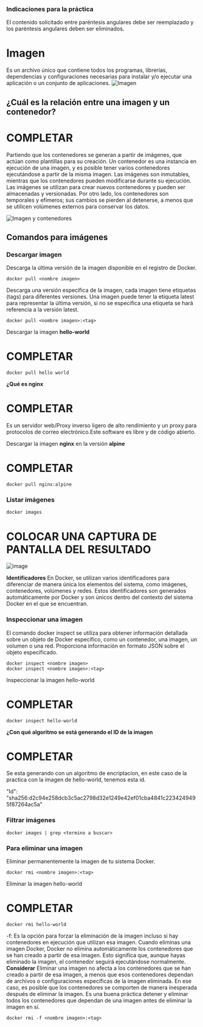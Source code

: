 ### Indicaciones para la práctica
El contenido solicitado entre paréntesis angulares debe ser reemplazado y los paréntesis angulares deben ser eliminados.

# Imagen
Es un archivo único que contiene todos los programas, librerías, dependencias y configuraciones necesarias para instalar y/o ejecutar una aplicación o un conjunto de aplicaciones.
![Imagen](imagenes/imagen.PNG)


## ¿Cuál es la relación entre una imagen y un contenedor? 
# COMPLETAR
Partiendo que los contenedores se generan a partir de imágenes, que actúan como plantillas para su creación. Un contenedor es una instancia en ejecución de una imagen, y es posible tener varios contenedores ejecutándose a partir de la misma imagen. Las imágenes son inmutables, mientras que los contenedores pueden modificarse durante su ejecución. Las imágenes se utilizan para crear nuevos contenedores y pueden ser almacenadas y versionadas. Por otro lado, los contenedores son temporales y efímeros; sus cambios se pierden al detenerse, a menos que se utilicen volúmenes externos para conservar los datos.

![Imagen y contenedores](imagenes/imagenYcontenedores.JPG)
## Comandos para imágenes

### Descargar imagen
Descarga la última versión de la imagen disponible en el registro de Docker.

```
docker pull <nombre imagen> 
```

Descarga una versión específica de la imagen, cada imagen tiene etiquetas (tags) para diferentes versiones.
Una imagen puede tener la etiqueta latest para representar la última versión, si no se especifica una etiqueta se hará referencia a la versión latest.

```
docker pull <nombre imagen>:<tag>
```

Descargar la imagen **hello-world**
# COMPLETAR
```
docker pull hello world
```

**¿Qué es nginx**
# COMPLETAR
Es un servidor web/Proxy inverso ligero de alto rendimiento y un proxy para protocolos de correo electrónico.​​Este software es libre y de código abierto.

Descargar la imagen  **nginx** en la versión **alpine**
# COMPLETAR
```
docker pull nginx:alpine
```

### Listar imágenes

```
docker images
```

# COLOCAR UNA CAPTURA DE PANTALLA DEL RESULTADO 
![image](https://github.com/DonobanR/2024A-ISWD633-GR2/assets/135273301/679a5739-f1e0-4c24-affa-4b2ebf5d5ae9)

**Identificadores**
En Docker, se utilizan varios identificadores para diferenciar de manera única los elementos del sistema, como imágenes, contenedores, volúmenes y redes. Estos identificadores son generados automáticamente por Docker y son únicos dentro del contexto del sistema Docker en el que se encuentran. 

### Inspeccionar una imagen
El comando docker inspect se utiliza para obtener información detallada sobre un objeto de Docker específico, como un contenedor, una imagen, un volumen o una red.  Proporciona información en formato JSON sobre el objeto especificado.

```
docker inspect <nombre imagen>
docker inspect <nombre imagen>:<tag>
```

Inspeccionar la imagen hello-world 
# COMPLETAR
```
docker inspect hello-world
```

**¿Con qué algoritmo se está generando el ID de la imagen**
# COMPLETAR
Se esta generando con un algoritmo de encriptacion, en este caso de la practica con la imagen de hello-world, tenemos esta id.

"Id": "sha256:d2c94e258dcb3c5ac2798d32e1249e42ef01cba4841c2234249495f87264ac5a"

### Filtrar imágenes

```
docker images | grep <termino a buscar>

```

### Para eliminar una imagen
Eliminar permanentemente la imagen de tu sistema Docker.

```
docker rmi <nombre imagen>:<tag>
```

Eliminar la imagen hello-world 
# COMPLETAR

```
docker rmi hello-world
```

-f: Es la opción para forzar la eliminación de la imagen incluso si hay contenedores en ejecución que utilizan esa imagen.
Cuando eliminas una imagen Docker, Docker no elimina automáticamente los contenedores que se han creado a partir de esa imagen. Esto significa que, aunque hayas eliminado la imagen, el contenedor seguirá ejecutándose normalmente.  
**Considerar**
Eliminar una imagen no afecta a los contenedores que se han creado a partir de esa imagen, a menos que esos contenedores dependan de archivos o configuraciones específicas de la imagen eliminada. En ese caso, es posible que los contenedores se comporten de manera inesperada después de eliminar la imagen.
Es una buena práctica detener y eliminar todos los contenedores que dependan de una imagen antes de eliminar la imagen en sí.

```
docker rmi -f <nombre imagen>:<tag>
```

